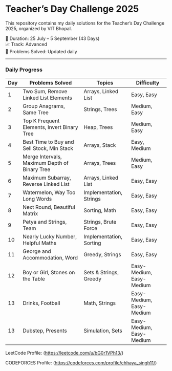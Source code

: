 # Teacher’s Day Challenge 2025

This repository contains my daily solutions for the Teacher’s Day Challenge 2025, organized by VIT Bhopal.

📅 Duration: 25 July – 5 September (43 Days)  
📈 Track: Advanced  
🎯 Problems Solved: Updated daily

---

### Daily Progress

| Day | Problems Solved | Topics | Difficulty |
|-----|----------------|--------|------------|
| 1   | Two Sum, Remove Linked List Elements | Arrays, Linked List | Easy, Easy |
| 2   | Group Anagrams, Same Tree | Strings, Trees | Medium, Easy |
| 3   | Top K Frequent Elements, Invert Binary Tree | Heap, Trees | Medium, Easy |
| 4   | Best Time to Buy and Sell Stock, Min Stack | Arrays, Stack | Easy, Medium |
| 5   | Merge Intervals, Maximum Depth of Binary Tree | Arrays, Trees | Medium, Easy |
| 6   | Maximum Subarray, Reverse Linked List | Arrays, Linked List | Easy, Easy |
| 7   | Watermelon, Way Too Long Words | Implementation, Strings | Easy, Easy |
| 8   | Next Round, 	Beautiful Matrix | Sorting, Math | Easy, Easy |
| 9   | Petya and Strings, 	Team |		Strings, Brute Force | Easy, Easy |
| 10  | Nearly Lucky Number, 	Helpful Maths |	Implementation, 	Sorting | Easy, Easy |
| 11  | George and Accommodation, Word | Greedy, Strings | Easy, Easy |
| 12  | Boy or Girl, Stones on the Table | Sets & Strings, Greedy| Easy-Medium, Easy-Medium |
| 13  | Drinks, Football| Math, Strings | Easy-Medium, Easy-Medium |
| 13  | Dubstep, Presents| 	Simulation, 	Sets | Easy-Medium, Easy-Medium |

LeetCode Profile: (https://leetcode.com/u/bG0r1VPh13/) 

CODEFORCES Profile: (https://codeforces.com/profile/chhaya_singh11/)



